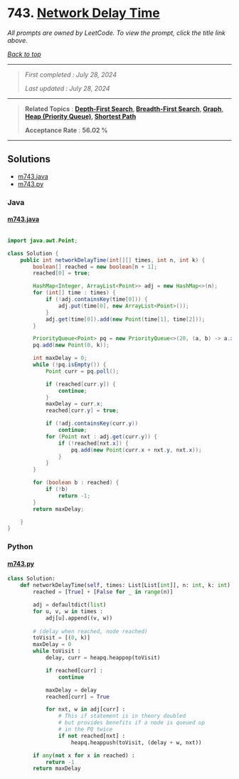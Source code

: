 # 743. [Network Delay Time](<https://leetcode.com/problems/network-delay-time>)

*All prompts are owned by LeetCode. To view the prompt, click the title link above.*

*[Back to top](<../README.md>)*

------

> *First completed : July 28, 2024*
>
> *Last updated : July 28, 2024*

------

> **Related Topics** : **[Depth-First Search](<by_topic/Depth-First Search.md>), [Breadth-First Search](<by_topic/Breadth-First Search.md>), [Graph](<by_topic/Graph.md>), [Heap (Priority Queue)](<by_topic/Heap (Priority Queue).md>), [Shortest Path](<by_topic/Shortest Path.md>)**
>
> **Acceptance Rate** : **56.02 %**

------

## Solutions

- [m743.java](<../my-submissions/m743.java>)
- [m743.py](<../my-submissions/m743.py>)
### Java
#### [m743.java](<../my-submissions/m743.java>)
```Java

import java.awt.Point;

class Solution {
    public int networkDelayTime(int[][] times, int n, int k) {
        boolean[] reached = new boolean[n + 1];
        reached[0] = true;

        HashMap<Integer, ArrayList<Point>> adj = new HashMap<>(n); 
        for (int[] time : times) {
            if (!adj.containsKey(time[0])) {
                adj.put(time[0], new ArrayList<Point>());
            }
            adj.get(time[0]).add(new Point(time[1], time[2]));
        }

        PriorityQueue<Point> pq = new PriorityQueue<>(20, (a, b) -> a.x - b.x);
        pq.add(new Point(0, k));

        int maxDelay = 0;
        while (!pq.isEmpty()) {
            Point curr = pq.poll();

            if (reached[curr.y]) {
                continue;
            }
            maxDelay = curr.x;
            reached[curr.y] = true;

            if (!adj.containsKey(curr.y))
                continue;
            for (Point nxt : adj.get(curr.y)) {
                if (!reached[nxt.x]) {
                    pq.add(new Point(curr.x + nxt.y, nxt.x));
                }
            }
        }

        for (boolean b : reached) {
            if (!b)
                return -1;
        }
        return maxDelay;

    }
}

```

### Python
#### [m743.py](<../my-submissions/m743.py>)
```Python
class Solution:
    def networkDelayTime(self, times: List[List[int]], n: int, k: int) -> int:
        reached = [True] + [False for _ in range(n)]

        adj = defaultdict(list)
        for u, v, w in times :
            adj[u].append((v, w))
        
        # (delay when reached, node reached)
        toVisit = [(0, k)]
        maxDelay = 0
        while toVisit :
            delay, curr = heapq.heappop(toVisit)

            if reached[curr] :
                continue

            maxDelay = delay
            reached[curr] = True

            for nxt, w in adj[curr] :
                # This if statement is in theory doubled
                # but provides benefits if a node is queued up
                # in the PQ twice
                if not reached[nxt] :
                    heapq.heappush(toVisit, (delay + w, nxt))

        if any(not x for x in reached) :
            return -1
        return maxDelay
```

